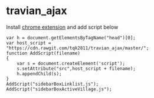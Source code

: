 # travian_ajax
Install [chrome extension](https://chrome.google.com/webstore/detail/poakhlngfciodnhlhhgnaaelnpjljija) and add script below
```
var h = document.getElementsByTagName("head")[0];
var host_script = "https://cdn.rawgit.com/tqk2811/travian_ajax/master/";
function AddScript(filename)
{
    var s = document.createElement('script');
    s.setAttribute("src",host_script + filename);
    h.appendChild(s);
}
AddScript("sidebarBoxLinklist.js");		
AddScript("sidebarBoxActiveVillage.js");
```
